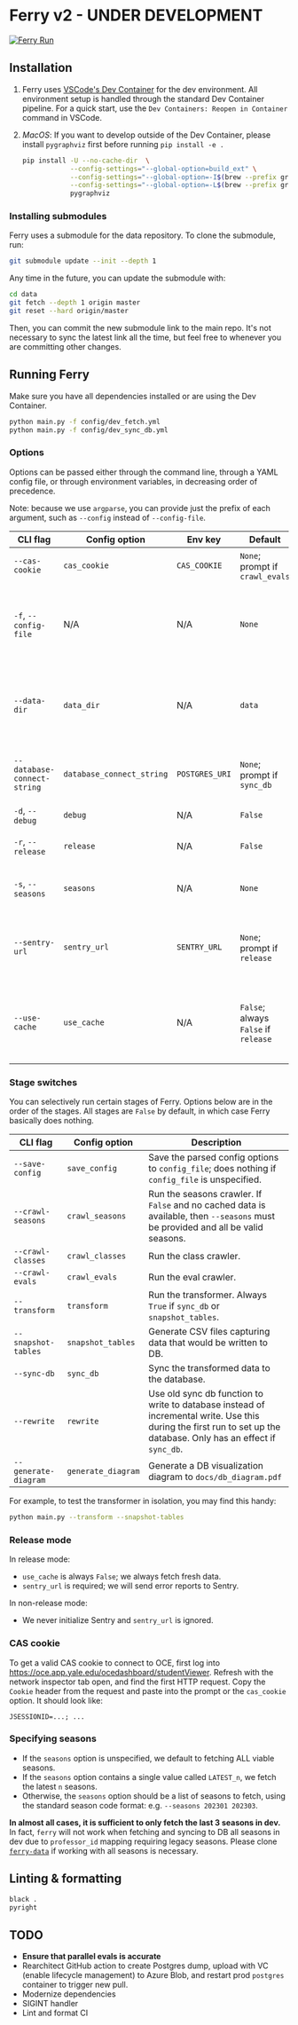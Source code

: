 # Ferry v2 - **UNDER DEVELOPMENT**

[![Ferry Run](https://github.com/coursetable/ferry/actions/workflows/ferry.yml/badge.svg)](https://github.com/coursetable/ferry/actions/workflows/ferry.yml)

## Installation

1. Ferry uses [VSCode's Dev Container](https://code.visualstudio.com/docs/devcontainers/containers) for the dev environment. All environment setup is handled through the standard Dev Container pipeline. For a quick start, use the `Dev Containers: Reopen in Container` command in VSCode.

1. _MacOS_: If you want to develop outside of the Dev Container, please install `pygraphviz` first before running `pip install -e .`

   ```sh
   pip install -U --no-cache-dir  \
               --config-settings="--global-option=build_ext" \
               --config-settings="--global-option=-I$(brew --prefix graphviz)/include/" \
               --config-settings="--global-option=-L$(brew --prefix graphviz)/lib/" \
               pygraphviz
   ```

### Installing submodules

Ferry uses a submodule for the data repository. To clone the submodule, run:

```sh
git submodule update --init --depth 1
```

Any time in the future, you can update the submodule with:

```sh
cd data
git fetch --depth 1 origin master
git reset --hard origin/master
```

Then, you can commit the new submodule link to the main repo. It's not necessary to sync the latest link all the time, but feel free to whenever you are committing other changes.

## Running Ferry

Make sure you have all dependencies installed or are using the Dev Container.

```sh
python main.py -f config/dev_fetch.yml
python main.py -f config/dev_sync_db.yml
```

### Options

Options can be passed either through the command line, through a YAML config file, or through environment variables, in decreasing order of precedence.

Note: because we use `argparse`, you can provide just the prefix of each argument, such as `--config` instead of `--config-file`.

| CLI flag                    | Config option             | Env key        | Default                              | Description                                                                                           |
| --------------------------- | ------------------------- | -------------- | ------------------------------------ | ----------------------------------------------------------------------------------------------------- |
| `--cas-cookie`              | `cas_cookie`              | `CAS_COOKIE`   | `None`; prompt if `crawl_evals`      | Only used for fetching evals; see below                                                               |
| `-f`, `--config-file`       | N/A                       | N/A            | `None`                               | Path to YAML config file, relative to PWD; if unspecified, all options are read from command          |
| `--data-dir`                | `data_dir`                | N/A            | `data`                               | Directory to load/store parsed data. This is usually where the `ferry-data` is cloned.                |
| `--database-connect-string` | `database_connect_string` | `POSTGRES_URI` | `None`; prompt if `sync_db`          | Postgres connection string; for dev, see `dev_sync_db.yml`                                            |
| `-d`, `--debug`             | `debug`                   | N/A            | `False`                              | Enable debug logging                                                                                  |
| `-r`, `--release`           | `release`                 | N/A            | `False`                              | Run in release mode; see below                                                                        |
| `-s`, `--seasons`           | `seasons`                 | N/A            | `None`                               | A list of seasons to fetch; see below                                                                 |
| `--sentry-url`              | `sentry_url`              | `SENTRY_URL`   | `None`; prompt if `release`          | Sentry URL for error reporting; required in release mode, ignored in dev mode                         |
| `--use-cache`               | `use_cache`               | N/A            | `False`; always `False` if `release` | Use cached data instead of fetching fresh data. Even if not using cache, cache will still be updated. |

### Stage switches

You can selectively run certain stages of Ferry. Options below are in the order of the stages. All stages are `False` by default, in which case Ferry basically does nothing.

| CLI flag             | Config option      | Description                                                                                                                                                        |
| -------------------- | ------------------ | ------------------------------------------------------------------------------------------------------------------------------------------------------------------ |
| `--save-config`      | `save_config`      | Save the parsed config options to `config_file`; does nothing if `config_file` is unspecified.                                                                     |
| `--crawl-seasons`    | `crawl_seasons`    | Run the seasons crawler. If `False` and no cached data is available, then `--seasons` must be provided and all be valid seasons.                                   |
| `--crawl-classes`    | `crawl_classes`    | Run the class crawler.                                                                                                                                             |
| `--crawl-evals`      | `crawl_evals`      | Run the eval crawler.                                                                                                                                              |
| `--transform`        | `transform`        | Run the transformer. Always `True` if `sync_db` or `snapshot_tables`.                                                                                              |
| `--snapshot-tables`  | `snapshot_tables`  | Generate CSV files capturing data that would be written to DB.                                                                                                     |
| `--sync-db`          | `sync_db`          | Sync the transformed data to the database.                                                                                                                         |
| `--rewrite`          | `rewrite`          | Use old sync db function to write to database instead of incremental write. Use this during the first run to set up the database. Only has an effect if `sync_db`. |
| `--generate-diagram` | `generate_diagram` | Generate a DB visualization diagram to `docs/db_diagram.pdf`                                                                                                       |

For example, to test the transformer in isolation, you may find this handy:

```sh
python main.py --transform --snapshot-tables
```

### Release mode

In release mode:

- `use_cache` is always `False`; we always fetch fresh data.
- `sentry_url` is required; we will send error reports to Sentry.

In non-release mode:

- We never initialize Sentry and `sentry_url` is ignored.

### CAS cookie

To get a valid CAS cookie to connect to OCE, first log into https://oce.app.yale.edu/ocedashboard/studentViewer. Refresh with the network inspector tab open, and find the first HTTP request. Copy the `Cookie` header from the request and paste into the prompt or the `cas_cookie` option. It should look like:

```plain
JSESSIONID=...; ...
```

### Specifying seasons

- If the `seasons` option is unspecified, we default to fetching ALL viable seasons.
- If the `seasons` option contains a single value called `LATEST_n`, we fetch the latest `n` seasons.
- Otherwise, the `seasons` option should be a list of seasons to fetch, using the standard season code format: e.g. `--seasons 202301 202303`.

**In almost all cases, it is sufficient to only fetch the last 3 seasons in dev.** In fact, `ferry` will not work when fetching and syncing to DB all seasons in dev due to `professor_id` mapping requiring legacy seasons. Please clone [`ferry-data`](https://github.com/coursetable/ferry-data) if working with all seasons is necessary.

## Linting & formatting

```sh
black .
pyright
```

## TODO

- **Ensure that parallel evals is accurate**
- Rearchitect GitHub action to create Postgres dump, upload with VC (enable lifecycle management) to Azure Blob, and restart prod `postgres` container to trigger new pull.
- Modernize dependencies
- SIGINT handler
- Lint and format CI
